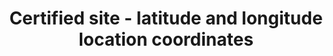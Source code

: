 ---
title: 'Certified site - latitude and longitude location coordinates'
field: 'is.certifiedSite.latLong'
slug: 'certified-resource-latitude-and-longitude-location-coordinates'
description: 'Latitude and longitude location coordinates in decimal degrees (DD). Recording 4 digits to the right of the decimal provides an accuracy of 10m.'
comment: 'Example of a latitude/longitude coordinate pair in Bolivia: -16.9013, -62.0244'
required: False
policy: 'Geo value. Single value only.'
---